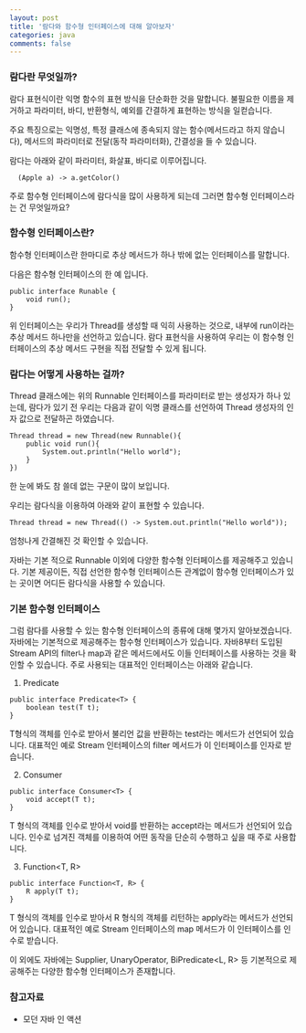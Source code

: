 ```yaml
---
layout: post
title: '람다와 함수형 인터페이스에 대해 알아보자'
categories: java
comments: false
---
```

### 람다란 무엇일까?

람다 표현식이란 익명 함수의 표현 방식을 단순화한 것을 말합니다. 불필요한 이름을 제거하고 파라미터, 바디, 반환형식, 예외를 간결하게 표현하는 방식을 일컫습니다.  

주요 특징으로는 익명성, 특정 클래스에 종속되지 않는 함수(메서드라고 하지 않습니다), 메서드의 파라미터로 전달(동작 파라미터화), 간결성을 들 수 있습니다. 

람다는 아래와 같이 파라미터, 화살표, 바디로 이루어집니다. 
```
  (Apple a) -> a.getColor() 
```
주로 함수형 인터페이스에 람다식을 많이 사용하게 되는데 그러면 함수형 인터페이스라는 건 무엇일까요?


### 함수형 인터페이스란?

함수형 인터페이스란 한마디로 추상 메서드가 하나 밖에 없는 인터페이스를 말합니다.

다음은 함수형 인터페이스의 한 예 입니다. 
```
public interface Runable {
    void run();
}
```
위 인터페이스는 우리가 Thread를 생성할 때 익히 사용하는 것으로, 내부에 run이라는 추상 메서드 하나만을 선언하고 있습니다.
람다 표현식을 사용하여 우리는 이 함수형 인터페이스의 추상 메서드 구현을 직접 전달할 수 있게 됩니다. 

### 람다는 어떻게 사용하는 걸까?
Thread 클래스에는 위의 Runnable 인터페이스를 파라미터로 받는 생성자가 하나 있는데, 람다가 있기 전 우리는 다음과 같이 익명 클래스를 선언하여 Thread 생성자의 인자 값으로 전달하곤 하였습니다. 
```
Thread thread = new Thread(new Runnable(){
    public void run(){
        System.out.println("Hello world");
    }
})
```
한 눈에 봐도 참 쓸데 없는 구문이 많이 보입니다. 

우리는 람다식을 이용하여 아래와 같이 표현할 수 있습니다. 
```
Thread thread = new Thread(() -> System.out.println("Hello world"));
```
엄청나게 간결해진 것 확인할 수 있습니다. 

자바는 기본 적으로 Runnable 이외에 다양한 함수형 인터페이스를 제공해주고 있습니다. 기본 제공이든, 직접 선언한 함수형 인터페이스든 관계없이 함수형 인터페이스가 있는 곳이면 어디든 람다식을 사용할 수 있습니다. 

### 기본 함수형 인터페이스 
그럼 람다를 사용할 수 있는 함수형 인터페이스의 종류에 대해 몇가지 알아보겠습니다. 자바에는 기본적으로 제공해주는 함수형 인터페이스가 있습니다. 자바8부터 도입된 Stream API의 filter나 map과 같은 메서드에서도 이들 인터페이스를 사용하는 것을 확인할 수 있습니다. 주로 사용되는 대표적인 인터페이스는 아래와 같습니다. 

1) Predicate<T>
```
public interface Predicate<T> {
    boolean test(T t);
}
```
T형식의 객체를 인수로 받아서 불리언 값을 반환하는 test라는 메서드가 선언되어 있습니다.
대표적인 예로 Stream 인터페이스의 filter 메서드가 이 인터페이스를 인자로 받습니다. 


2) Consumer<T>
```
public interface Consumer<T> {
    void accept(T t);
}
```
T 형식의 객체를 인수로 받아서 void를 반환하는 accept라는 메서드가 선언되어 있습니다.
인수로 넘겨진 객체를 이용하여 어떤 동작을 단순히 수행하고 싶을 때 주로 사용합니다. 

3) Function<T, R>
```
public interface Function<T, R> {
    R apply(T t);
}
```
T 형식의 객체를 인수로 받아서 R 형식의 객체를 리턴하는 apply라는 메서드가 선언되어 있습니다. 
대표적인 예로 Stream 인터페이스의 map 메서드가 이 인터페이스를 인수로 받습니다. 


이 외에도 자바에는 Supplier<T>, UnaryOperator<T>, BiPredicate<L, R> 등 기본적으로 제공해주는 다양한 함수형 인터페이스가 존재합니다. 

### 참고자료
- 모던 자바 인 액션



